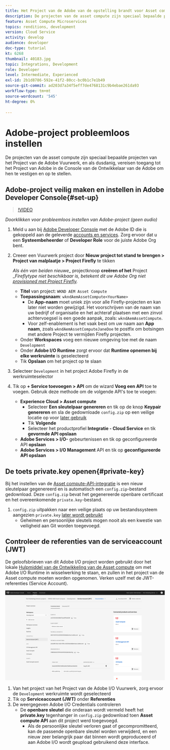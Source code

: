 ```yaml
---
title: Het Project van de Adobe van de opstelling brandt voor Asset compute rekbaarheid
description: De projecten van de asset compute zijn speciaal bepaalde projecten van het Project van de Adobe Vuurwerk, en als dusdanig, vereisen toegang tot het Project van Adobe in de Console van de Ontwikkelaar van de Adobe om hen te vestigen en op te stellen.
feature: Asset Compute Microservices
topics: renditions, development
version: Cloud Service
activity: develop
audience: developer
doc-type: tutorial
kt: 6268
thumbnail: 40183.jpg
topic: Integrations, Development
role: Developer
level: Intermediate, Experienced
exl-id: 2b1d8786-592e-41f2-80cc-bc0b1c7e1b49
source-git-commit: ad203d7a34f5eff7de4768131c9b4ebae261da93
workflow-type: tm+mt
source-wordcount: '545'
ht-degree: 0%

---
```


# Adobe-project probleemloos instellen

De projecten van de asset compute zijn speciaal bepaalde projecten van het Project van de Adobe Vuurwerk, en als dusdanig, vereisen toegang tot het Project van Adobe in de Console van de Ontwikkelaar van de Adobe om hen te vestigen en op te stellen.

## Adobe-project veilig maken en instellen in Adobe Developer Console{#set-up}

>[!VIDEO](https://video.tv.adobe.com/v/40183/?quality=12&learn=on)

_Doorklikken voor probleemloos instellen van Adobe-project (geen audio)_

1. Meld u aan bij [Adobe Developer Console](https://console.adobe.io) met de Adobe ID die is gekoppeld aan de geleverde [accounts en services](./accounts-and-services.md). Zorg ervoor dat u een __Systeembeheerder__ of __Developer Role__ voor de juiste Adobe Org bent.
1. Creeer een Vuurwerk project door __Nieuw project tot stand te brengen > Project van malplaatje > Project Firefly__ te tikken

   _Als één van beiden nieuwe__ projectknoop __creëren of het__ Project __Fireflytype niet beschikbaar is, betekent dit uw Adobe Org niet  [provisioned met Project Firefly](#request-adobe-project-firefly)._

   + __Titel__ van project:  `WKND AEM Asset Compute`
   + __Toepassingsnaam__:  `wkndAemAssetCompute<YourName>`
      + De __App-naam__ moet uniek zijn voor alle Firefly-projecten en kan later niet worden gewijzigd. Het voorschrijven van de naam van uw bedrijf of organisatie en het achteraf plaatsen met een zinvol achtervoegsel is een goede aanpak, zoals: `wkndAemAssetCompute`.
      + Voor zelf-enablement is het vaak best om uw naam aan __App naam__, zoals `wkndAemAssetComputeJaneDoe` te postfix om botsingen met andere Project te vermijden Firefly projecten.
   + Onder __Workspaces__ voeg een nieuwe omgeving toe met de naam `Development`
   + Onder __Adobe I/O Runtime__ zorgt ervoor dat __Runtime opnemen bij elke werkruimte__ is geselecteerd
   + Tik __Opslaan__ om het project op te slaan
1. Selecteer `Development` in het project Adobe Firefly in de werkruimteselector
1. Tik op __+ Service toevoegen > API__ om de wizard __Voeg een API__ toe te voegen. Gebruik deze methode om de volgende API&#39;s toe te voegen:

   + __Experience Cloud > Asset compute__
      + Selecteer __Een sleutelpaar genereren__ en tik op de knop __Keypair genereren__ en sla de gedownloade `config.zip` op een veilige locatie op voor [later gebruik](#private-key)
      + Tik __Volgende__
      + Selecteer het productprofiel __Integratie - Cloud Service__ en tik __gevormde API opslaan__
   + __Adobe Services > I/O-__ gebeurtenissen en tik op geconfigureerde API  __opslaan__
   + __Adobe Services > I/O Management__ API en tik op  __geconfigureerde API opslaan__

## De toets private.key openen{#private-key}

Bij het instellen van de [Asset compute-API-integratie](#set-up) is een nieuw sleutelpaar gegenereerd en is automatisch een `config.zip`-bestand gedownload. Deze `config.zip` bevat het gegenereerde openbare certificaat en het overeenkomende `private.key`-bestand.

1. `config.zip` uitpakken naar een veilige plaats op uw bestandssysteem aangezien `private.key` [later wordt gebruikt](../develop/environment-variables.md)
   + Geheimen en persoonlijke sleutels mogen nooit als een kwestie van veiligheid aan Git worden toegevoegd.

## Controleer de referenties van de serviceaccount (JWT)

De geloofsbrieven van dit Adobe I/O project worden gebruikt door het lokale [Hulpmiddel van de Ontwikkeling van de Asset compute](../develop/development-tool.md) om met Adobe I/O Runtime in wisselwerking te staan, en zullen in het project van de Asset compute moeten worden opgenomen. Verken uzelf met de JWT-referenties (Service Account).

![Accountgegevens van Adobe Developer Service](./assets/firefly/service-account.png)

1. Van het project van het Project van de Adobe I/O Vuurwerk, zorg ervoor de `Development` werkruimte wordt geselecteerd
1. Tik op __Serviceaccount (JWT)__ onder __Referenties__
1. De weergegeven Adobe I/O Credentials controleren
   + De __openbare sleutel__ die onderaan wordt vermeld heeft het __private.key__ tegenhanger in `config.zip` gedownload toen __Asset compute API__ aan dit project werd toegevoegd.
      + Als de persoonlijke sleutel verloren gaat of gecompromitteerd, kan de passende openbare sleutel worden verwijderd, en een nieuw zeer belangrijk paar dat binnen wordt geproduceerd of aan Adobe I/O wordt geupload gebruikend deze interface.
